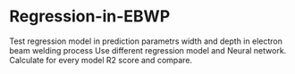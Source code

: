 # Regression-in-EBWP
Test regression model in prediction parametrs width and depth in electron beam welding process
Use different regression model and Neural network. 
Calculate for every model R2 score and compare.
